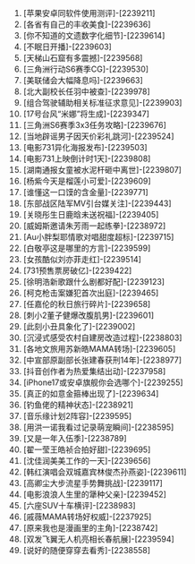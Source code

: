 
1. [苹果安卓同软件使用测评]-[2239211]
1. [各省有自己的丰收美食]-[2239636]
1. [你不知道的文遗数字化细节]-[2239614]
1. [不眠日开播]-[2239603]
1. [天梯山石窟有多震撼]-[2239568]
1. [三角洲行动S6赛季CG]-[2239530]
1. [美联储会大幅降息吗]-[2239663]
1. [北大副校长任羽中被查]-[2239978]
1. [组合驾驶辅助相关标准征求意见]-[2239903]
1. [17号台风“米娜”将生成]-[2239347]
1. [三角洲S6赛季3x3任务攻略]-[2239676]
1. [当地辟谣男子因天价彩礼跳河]-[2239524]
1. [电影731异化海报发布]-[2239503]
1. [电影731上映倒计时1天]-[2239808]
1. [湖南通报女童被水泥杆砸中离世]-[2239807]
1. [杨紫今天是榴莲小可爱]-[2239609]
1. [谁懂这一口馍的含金量]-[2239771]
1. [东部战区陆军MV引台媒关注]-[2239443]
1. [关晓彤生日鹿晗未送祝福]-[2239405]
1. [威姆斯邀请朱芳雨一起练拳]-[2238972]
1. [Au小胖梨耶情歌对唱甜度超标]-[2239715]
1. [白敬亭这是哪里的方言]-[2239599]
1. [女孩酷似刘亦菲走红]-[2239514]
1. [731预售票房破亿]-[2239422]
1. [徐明浩新歌跟什么剧都好配]-[2239123]
1. [柯克枪击案嫌犯首次出庭]-[2239465]
1. [任嘉伦的秋日旅行碎片]-[2239658]
1. [刺小2董子健爆改腹肌男]-[2239601]
1. [此刻小丑具象化了]-[2239002]
1. [沉浸式感受农村自建房改造过程]-[2238803]
1. [各地文旅用苏新皓MAMA转场]-[2239605]
1. [中宣部原副部长张建春获刑14年]-[2238977]
1. [抖音创作者为热爱集结出动]-[2237958]
1. [iPhone17或安卓旗舰你会选哪个]-[2239255]
1. [真正的如意金箍棒出现了]-[2239634]
1. [钓鱼佬的精神状态]-[2238921]
1. [音乐缘计划2阵容]-[2239595]
1. [用洪一诺我看过记录萌宠瞬间]-[2238595]
1. [又是一年入伍季]-[2238789]
1. [翟一莹王皓祯合拍好甜]-[2239695]
1. [沈佳润美美工作的一天]-[2239656]
1. [韩红演唱会双城嘉宾林俊杰孙燕姿]-[2239611]
1. [高卿尘大步流星手势舞挑战]-[2239117]
1. [电影浪浪人生里的犟种父亲]-[2239452]
1. [六座SUV十车横评]-[2238983]
1. [戚薇MAMA转场好权威]-[2237925]
1. [原来我也是漫画里的主角]-[2238742]
1. [双发飞翼无人机亮相长春航展]-[2239594]
1. [说好的随便穿穿去看秀]-[2238558]